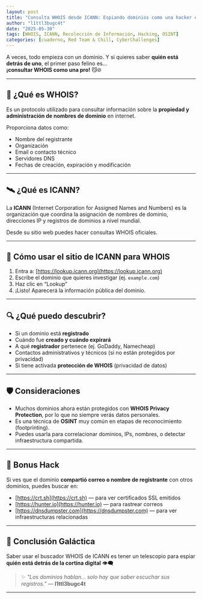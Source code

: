 ```yaml
---
layout: post
title: "Consulta WHOIS desde ICANN: Espiando dominios como una hacker elegante"
author: "l1ttl3bugc4t"
date: "2025-05-30"
tags: [WHOIS, ICANN, Recolección de Información, Hacking, OSINT]
categories: [cuaderno, Red Team & Chill, CyberChallenges]
---
```


A veces, todo empieza con un dominio. Y si quieres saber **quién está detrás de uno**, el primer paso felino es...  
**¡consultar WHOIS como una pro!** 😼🌐

---

## 🌠 ¿Qué es WHOIS?

Es un protocolo utilizado para consultar información sobre la **propiedad y administración de nombres de dominio** en internet.

Proporciona datos como:
- Nombre del registrante
- Organización
- Email o contacto técnico
- Servidores DNS
- Fechas de creación, expiración y modificación

---

## 🛰️ ¿Qué es ICANN?

La **ICANN** (Internet Corporation for Assigned Names and Numbers) es la organización que coordina la asignación de nombres de dominio, direcciones IP y registros de dominios a nivel mundial.

Desde su sitio web puedes hacer consultas WHOIS oficiales.

---

## 🐾 Cómo usar el sitio de ICANN para WHOIS

1. Entra a: [https://lookup.icann.org](https://lookup.icann.org)
2. Escribe el dominio que quieres investigar (ej. `example.com`)
3. Haz clic en “Lookup”
4. ¡Listo! Aparecerá la información pública del dominio.

---

## 🔍 ¿Qué puedo descubrir?

- Si un dominio está **registrado**
- Cuándo fue **creado y cuándo expirará**
- A qué **registrador** pertenece (ej. GoDaddy, Namecheap)
- Contactos administrativos y técnicos (si no están protegidos por privacidad)
- Si tiene activada **protección de WHOIS** (privacidad de datos)

---

## 🛡️ Consideraciones

- Muchos dominios ahora están protegidos con **WHOIS Privacy Protection**, por lo que no siempre verás datos personales.
- Es una técnica de **OSINT** muy común en etapas de reconocimiento (footprinting).
- Puedes usarla para correlacionar dominios, IPs, nombres, o detectar infraestructura compartida.

---

## 🚀 Bonus Hack

Si ves que el dominio **compartió correo o nombre de registrante** con otros dominios, puedes buscar en:
- [https://crt.sh](https://crt.sh) — para ver certificados SSL emitidos
- [https://hunter.io](https://hunter.io) — para rastrear correos
- [https://dnsdumpster.com](https://dnsdumpster.com) — para ver infraestructuras relacionadas

---

## 🚩 Conclusión Galáctica

Saber usar el buscador WHOIS de ICANN es tener un telescopio para espiar **quién está detrás de la cortina digital** 👁️‍🗨️

> ✨ _"Los dominios hablan... solo hay que saber escuchar sus registros."_ — **l1ttl3bugc4t**

---
